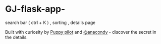 # GJ-flask-app-
search bar ( ctrl + K ) , sorting , details page 

Built with curiosity by [Puppy pilot](https://github.com/copilot) and [@anacondy](https://github.com/anacondy) - discover the secret in the details.
